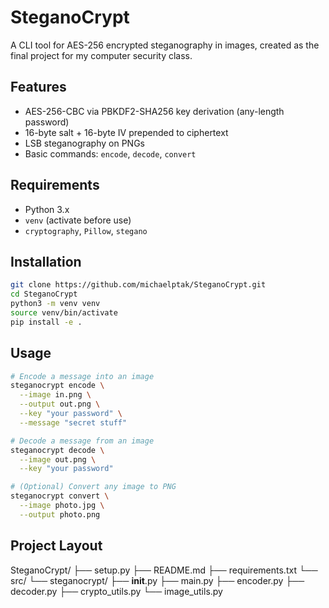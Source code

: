 # SteganoCrypt

A CLI tool for AES-256 encrypted steganography in images, created as the final project for my computer security class.

## Features
- AES-256-CBC via PBKDF2-SHA256 key derivation (any-length password)  
- 16-byte salt + 16-byte IV prepended to ciphertext  
- LSB steganography on PNGs  
- Basic commands: `encode`, `decode`, `convert`  

## Requirements
- Python 3.x  
- `venv` (activate before use)  
- `cryptography`, `Pillow`, `stegano`  

## Installation
```bash
git clone https://github.com/michaelptak/SteganoCrypt.git
cd SteganoCrypt
python3 -m venv venv
source venv/bin/activate
pip install -e .
```
## Usage
```bash
# Encode a message into an image
steganocrypt encode \
  --image in.png \
  --output out.png \
  --key "your password" \
  --message "secret stuff"

# Decode a message from an image
steganocrypt decode \
  --image out.png \
  --key "your password"

# (Optional) Convert any image to PNG
steganocrypt convert \
  --image photo.jpg \
  --output photo.png
```

## Project Layout
SteganoCrypt/
├── setup.py
├── README.md
├── requirements.txt
└── src/
    └── steganocrypt/
        ├── __init__.py
        ├── main.py
        ├── encoder.py
        ├── decoder.py
        ├── crypto_utils.py
        └── image_utils.py
